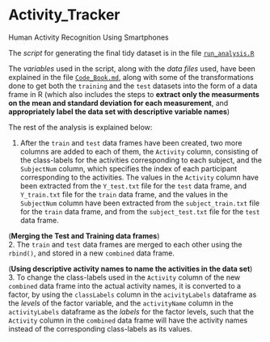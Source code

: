 # Activity_Tracker

Human Activity Recognition Using Smartphones


The _script_ for generating the final tidy dataset is in the file [`run_analysis.R`](https://github.com/SarthakGiri32/Activity_Tracker/blob/master/run_analysis.R)

The _variables_ used in the script, along with the _data files_ used, have been explained in the file [`Code_Book.md`](https://github.com/SarthakGiri32/Activity_Tracker/blob/master/Code_Book.md), along with some of the transformations done to get both the `training` and the `test` datasets into the form of a data frame in R (which also includes the steps to **extract only the measurments on the mean and standard deviation for each measurement**, and **appropriately label the data set with descriptive variable names**)

The rest of the analysis is explained below:

1. After the `train` and `test` data frames have been created, two more columns are added to each of them, the `Activity` column, consisting of the class-labels for the activities corresponding to each subject, and the `SubjectNum` column, which specifies the index of each participant corresponding to the activities. The values in the `Activity` column have been extracted from the `Y_test.txt` file for the `test` data frame, and `Y_train.txt` file for the `train` data frame, and the values in the `SubjectNum` column have been extracted from the `subject_train.txt` file for the `train` data frame, and from the `subject_test.txt` file for the `test` data frame.

(**Merging the Test and Training data frames**)  
2. The `train` and `test` data frames are merged to each other using the `rbind()`, and stored in a new `combined` data frame.

(**Using descriptive activity names to name the activities in the data set**)  
3. To change the class-labels used in the `Activity` column of the new `combined` data frame into the actual activity names, it is converted to a factor, by using the `classLabels` column in the `acivityLabels` dataframe as the _levels_ of the factor variable, and the `activityName` column in the `activityLabels` dataframe as the _labels_ for the factor levels, such that the `Activity` column in the `combined` data frame will have the activity names instead of the corresponding class-labels as its values.
